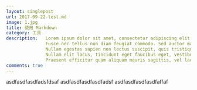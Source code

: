 ```yaml
---
layout: singlepost
url: 2017-09-22-test.md
image: 1.jpg
title: 使用 Markdown
category: 工具
description:   Lorem ipsum dolor sit amet, consectetur adipiscing elit. 
               Fusce nec tellus non diam feugiat commodo. Sed auctor mauris a tristique imperdiet. 
               Nullam egestas sapien non lectus suscipit, quis tristique odio imperdiet.
               Nullam elit lacus, tincidunt eget faucibus eget, vestibulum venenatis metus.
               Praesent efficitur quam aliquam mauris sagittis, vel lacinia risus luctus. Ut vitae bibendum ipsum.
comments: true
---
```


asdfasdfasdfadsfdsaf
asdfasdfasdfasdfadsf
asdfasdfasdfasdfaffaf